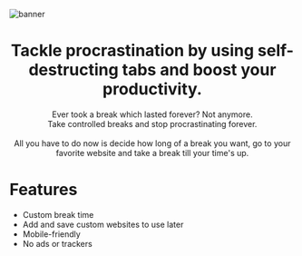 ![banner](https://user-images.githubusercontent.com/43648146/143238428-7741f46a-3667-487c-aae6-5688c050ed25.png)

<h1 align="center">Tackle procrastination by using self-destructing tabs and boost your productivity.</h1>
<p align="center">Ever took a break which lasted forever? Not anymore. <br>
Take controlled breaks and stop procrastinating forever. <br> <br>
All you have to do now is decide how long of a break you want, go to your favorite website and take a break till your time's up.</p>





# Features
- Custom break time
- Add and save custom websites to use later
- Mobile-friendly
- No ads or trackers

